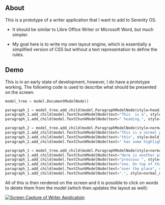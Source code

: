 ## About

This is a prototype of a writer application that I want to add to Serenity OS.

-   It should be similar to Libre Office Writer or Microsoft Word, but much simpler.

-   My goal here is to write my own layout engine, which is essentially a simplified version of CSS
    but without a text representation to define the rules.

## Demo

This is in an early state of development, however, I do have a prototype working.
The following code is used to describe what should be presented on the screen:

```python
model_tree = model.DocumentModelNode()

paragraph_1 = model_tree.add_child(model.ParagraphModelNode(style=heading_paragraph_style))
paragraph_1.add_child(model.TextChunkModelNode(text="This  is a", style=normal_heading_text_chunk_style))
paragraph_1.add_child(model.TextChunkModelNode(text=" heading.", style=normal_heading_text_chunk_style))

paragraph_2 = model_tree.add_child(model.ParagraphModelNode(style=normal_paragraph_style))
paragraph_2.add_child(model.TextChunkModelNode(text="This is a normal paragraph, but ", style=normal_normal_text_chunk_style))
paragraph_2.add_child(model.TextChunkModelNode(text="this", style=bold_normal_text_chunk_style))
paragraph_2.add_child(model.TextChunkModelNode(text=" has some highlight applied to it.", style=normal_normal_text_chunk_style))

paragraph_1 = model_tree.add_child(model.ParagraphModelNode(style=normal_paragraph_style))
paragraph_1.add_child(model.TextChunkModelNode(text="Here is another paragraph which is much longer than the ", style=normal_normal_text_chunk_style))
paragraph_1.add_child(model.TextChunkModelNode(text="previous ", style=bold_normal_text_chunk_style))
paragraph_1.add_child(model.TextChunkModelNode(text="one. On top of that, the formatting is all ", style=normal_normal_text_chunk_style))
paragraph_1.add_child(model.TextChunkModelNode(text="over the place", style=bold_normal_text_chunk_style))
paragraph_1.add_child(model.TextChunkModelNode(text=".", style=normal_normal_text_chunk_style))
```

All of this is then rendered on the screen and it is possible to click on words to delete them from the model (which then updates the layout as well):

[![Screen Capture of Writer Applicatoin](Meta/Media/0004_demo-snapshot.png)](Meta/Media/0003_demo.mp4?raw=true)
